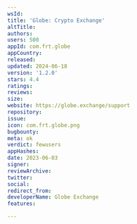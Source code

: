 ```yaml
---
wsId: 
title: 'Globe: Crypto Exchange'
altTitle: 
authors: 
users: 500
appId: com.frt.globe
appCountry: 
released: 
updated: 2024-06-18
version: '1.2.0'
stars: 4.4
ratings: 
reviews: 
size: 
website: https://globe.exchange/support
repository: 
issue: 
icon: com.frt.globe.png
bugbounty: 
meta: ok
verdict: fewusers
appHashes: 
date: 2023-06-03
signer: 
reviewArchive: 
twitter: 
social: 
redirect_from: 
developerName: Globe Exchange
features: 

---
```


